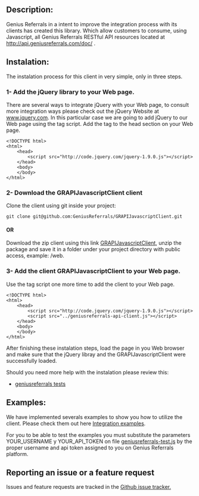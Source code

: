 Description:
------------

Genius Referrals in a intent to improve the integration process with its clients has created this library. 
Which allow customers to consume, using Javascript, all Genius Referrals RESTful API resources located at http://api.geniusreferrals.com/doc/ . 

Instalation:
------------

The instalation process for this client in very simple, only in three steps. 

### 1- Add the jQuery library to your Web page. 

There are several ways to integrate jQuery with your Web page, to consult more integration ways please check out the jQuery Website at www.jquery.com. 
In this particular case we are going to add jQuery to our Web page using the tag script. Add the tag to the head section on your Web page.

```
<!DOCTYPE html>
<html>
    <head>
        <script src="http://code.jquery.com/jquery-1.9.0.js"></script>
    </head>
    <body>
    </body>
</html>
``` 

### 2- Download the GRAPIJavascriptClient client

Clone the client using git inside your project: 

```
git clone git@github.com:GeniusReferrals/GRAPIJavascriptClient.git
```

#### OR

Download the zip client using this link [GRAPIJavascriptClient](https://github.com/GeniusReferrals/GRAPIJavascriptClient/archive/master.zip), 
unzip the package and save it in a folder under your project directory with public access, example: /web. 

### 3- Add the client GRAPIJavascriptClient to your Web page. 

Use the tag script one more time to add the client to your Web page. 

```
<!DOCTYPE html>
<html>
    <head>
        <script src="http://code.jquery.com/jquery-1.9.0.js"></script>
        <script src="../geniusreferrals-api-client.js"></script>
    </head>
    <body>
    </body>
</html>
``` 

After finishing these instalation steps, load the page in you Web browser and make sure that the jQuery libray and the GRAPIJavascriptClient were successfully loaded. 

Should you need more help with the instalation please review this: 

* [geniusreferrals tests](https://github.com/GeniusReferrals/GRAPIJavascriptClient/blob/master/tests/geniusreferrals-test.html) 

Examples:
---------

We have implemented severals examples to show you how to utilize the client. Please check them out here [Integration examples](https://github.com/GeniusReferrals/GRAPIJavascriptClient/blob/master/tests/geniusreferrals-test.html).

For you to be able to test the examples you must substitute the parameters YOUR_USERNAME y YOUR_API_TOKEN on file [geniusreferrals-test.js](https://github.com/GeniusReferrals/GRAPIJavascriptClient/blob/master/tests/geniusreferrals-test.js) by the proper username and api token assigned to you on Genius Referrals platform.


Reporting an issue or a feature request
---------------------------------------

Issues and feature requests are tracked in the [Github issue tracker.](https://github.com/GeniusReferrals/GRAPIJavascriptClient/issues)
